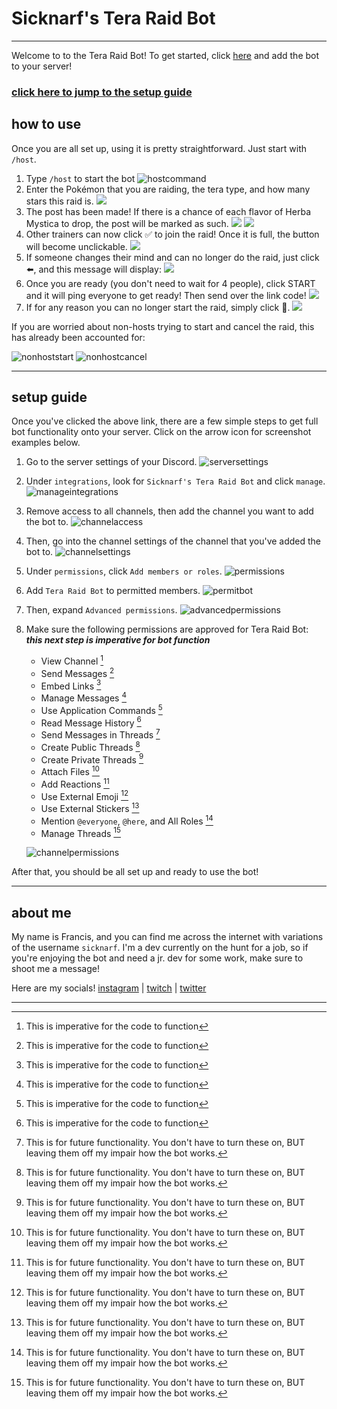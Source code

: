 # Sicknarf's Tera Raid Bot

___

Welcome to to the Tera Raid Bot! To get started, click [here](https://discord.com/api/oauth2/authorize?client_id=1064068854071963698&permissions=2198888513521&scope=bot%20applications.commands) and add the bot to your server! 

### [click here to jump to the setup guide](#setup-guide)

## how to use

Once you are all set up, using it is pretty straightforward. Just start with `/host`.

1. Type `/host` to start the bot
    ![hostcommand](how-to-images/howto_1.png)
2. Enter the Pokémon that you are raiding, the tera type, and how many stars this raid is.
    ![](how-to-images/howto_2.png)
3. The post has been made! If there is a chance of each flavor of Herba Mystica to drop, the post will be marked as such.
    ![](how-to-images/howto_3.png) ![](how-to-images/howto_4.png)
4. Other trainers can now click ✅ to join the raid! Once it is full, the button will become unclickable.
    ![](how-to-images/howto_5.png)
5. If someone changes their mind and can no longer do the raid, just click ⬅️, and this message will display:
    ![](how-to-images/howto_6.png)
6. Once you are ready (you don't need to wait for 4 people), click START and it will ping everyone to get ready! Then send over the link code!
    ![](how-to-images/howto_7.png)
7. If for any reason you can no longer start the raid, simply click 🛑.
    ![](how-to-images/howto_8.png)

If you are worried about non-hosts trying to start and cancel the raid, this has already been accounted for:

![nonhoststart](how-to-images/user_management_1.png) ![nonhostcancel](how-to-images/user_management_2.png)

___

## setup guide

Once you've clicked the above link, there are a few simple steps to get full bot functionality onto your server. Click on the arrow icon for screenshot examples below.

1. Go to the server settings of your Discord.
    ![serversettings](how-to-images/setup_1.png)

2. Under `integrations`, look for `Sicknarf's Tera Raid Bot` and click `manage`.
    ![manageintegrations](how-to-images/setup_2.png)
3. Remove access to all channels, then add the channel you want to add the bot to.
    ![channelaccess](how-to-images/setup_3.png)
4. Then, go into the channel settings of the channel that you've added the bot to.
    ![channelsettings](how-to-images/setup_4.png)
5. Under `permissions`, click `Add members or roles`.
    ![permissions](how-to-images/setup_5.png)
6. Add `Tera Raid Bot` to permitted members.
    ![permitbot](how-to-images/setup_6.png)
7. Then, expand `Advanced permissions`.
    ![advancedpermissions](how-to-images/setup_7.png)
8. Make sure the following permissions are approved for Tera Raid Bot: ***this next step is imperative for bot function***
    - View Channel [^1]
    - Send Messages [^1]
    - Embed Links [^1]
    - Manage Messages [^1]
    - Use Application Commands [^1]
    - Read Message History [^1]
    - Send Messages in Threads [^bignote]
    - Create Public Threads [^bignote]
    - Create Private Threads [^bignote]
    - Attach Files [^bignote]
    - Add Reactions [^bignote]
    - Use External Emoji [^bignote]
    - Use External Stickers [^bignote]
    - Mention `@everyone`, `@here`, and All Roles [^bignote]
    - Manage Threads [^bignote]

    ![channelpermissions](how-to-images/setup_8.png)

After that, you should be all set up and ready to use the bot!

___

## about me

My name is Francis, and you can find me across the internet with variations of the username `sicknarf`. I'm a dev currently on the hunt for a job, so if you're enjoying the bot and need a jr. dev for some work, make sure to shoot me a message!

Here are my socials! [instagram](http://instagram.com/sicknarf/) | [twitch](http://twitch.tv/sicknarf) | [twitter](http://twitter.com/sick_narf)

___

[^1]: This is imperative for the code to function
[^bignote]: This is for future functionality. 
    You don't have to turn these on,
    BUT leaving them off my impair how the bot works.
